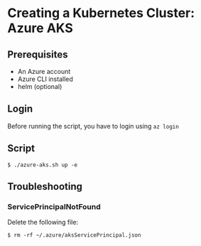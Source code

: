 # Creating a Kubernetes Cluster: Azure AKS

## Prerequisites

* An Azure account
* Azure CLI installed
* helm (optional)

## Login

Before running the script, you have to login using `az login`

## Script

```
$ ./azure-aks.sh up -e
```

## Troubleshooting

### ServicePrincipalNotFound

Delete the following file:

```
$ rm -rf ~/.azure/aksServicePrincipal.json
```